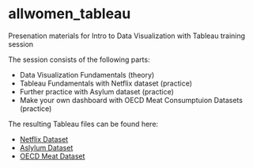 # allwomen_tableau
Presenation materials for Intro to Data Visualization with Tableau training session

The session consists of the following parts:

- Data Visualization Fundamentals (theory)
- Tableau Fundamentals with Netflix dataset (practice)
- Further practice with Asylum dataset (practice)
- Make your own dashboard with OECD Meat Consumptuion Datasets (practice)

The resulting Tableau files can be found here:

- [Netflix Dataset](https://public.tableau.com/views/TableauTraining_Netflix/Netflix-BubbleChart?:embed=y&:display_count=yes)
- [Aslylum Dataset](https://public.tableau.com/views/Tableau_Training_15557993443090/Dashboard1?:embed=y&:display_count=yes)
- [OECD Meat Dataset](https://public.tableau.com/views/OECDMeatConsumption/Dashboard1?:display_count=y&:origin=viz_share_link)
